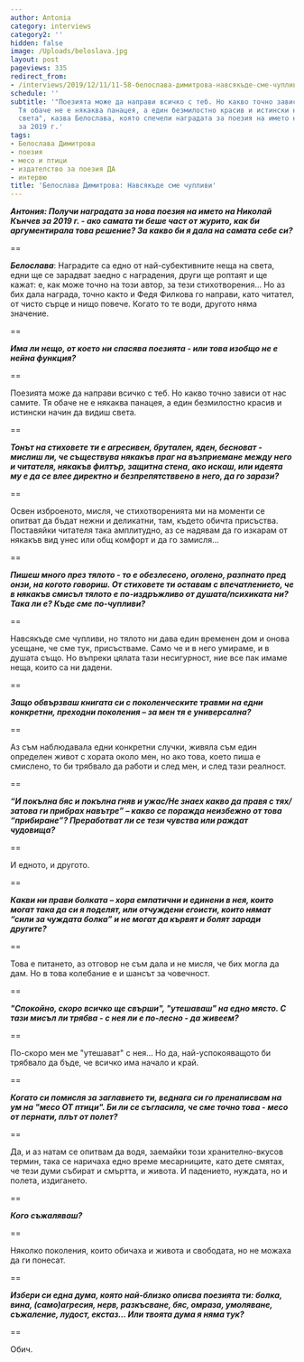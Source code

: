 ```yaml
---
author: Antonia
category: interviews
category2: ''
hidden: false
image: /Uploads/beloslava.jpg
layout: post
pageviews: 335
redirect_from:
- /interviews/2019/12/11/11-58-белослава-димитрова-навсякъде-сме-чупливи
schedule: ''
subtitle: '"Поезията може да направи всичко с теб. Но какво точно зависи от нас самите.
  Тя обаче не е някаква панацея, а един безмилостно красив и истински начин да видиш
  света", казва Белослава, която спечели наградата за поезия на името на Николай Кънчев
  за 2019 г.'
tags:
- Белослава Димитрова
- поезия
- месо и птици
- издателство за поезия ДА
- интервю
title: 'Белослава Димитрова: Навсякъде сме чупливи'
---
```


_**Антония: Получи наградата за нова поезия на името на Николай Кънчев за 2019 г. - ако самата ти беше част от журито, как би аргументирала това решение? За какво би я дала на самата себе си?**_

\==

**_Белослава_**: Наградите са едно от най-субективните неща на света, едни ще се зарадват заедно с наградения, други ще роптаят и ще кажат: е, как може точно на този автор, за тези стихотворения... Но аз бих дала награда, точно както и Федя Филкова го направи, като читател, от чисто сърце и нищо повече. Когато то те води, другото няма значение.

\==

**_Има ли нещо, от което ни спасява поезията - или това изобщо не е нейна функция?_**

\==

Поезията може да направи всичко с теб. Но какво точно зависи от нас самите. Тя обаче не е някаква панацея, а един безмилостно красив и истински начин да видиш света.

\==

**_Тонът на стиховете ти е агресивен, брутален, яден, бесноват - мислиш ли, че съществува някакъв праг на възприемане между него и читателя, някакъв филтър, защитна стена, ако искаш, или идеята му е да се влее директно и безпрепятстввено в него, да го зарази?_**

\==

Освен изброеното, мисля, че стихотворенията ми на моменти се опитват да бъдат нежни и деликатни, там, където обичта присъства. Поставяйки читателя така амплитудно, аз се надявам да го изкарам от някакъв вид унес или общ комфорт и да го замисля…

\==

**_Пишеш много през тялото - то е обезлесено, оголено, разпнато пред онзи, на когото говориш. От стиховете ти оставам с впечатлението, че в някакъв смисъл тялото е по-издръжливо от душата/психиката ни? Така ли е? Къде сме по-чупливи?_**

\==

Навсякъде сме чупливи, но тялото ни дава един временен дом и онова усещане, че сме тук, присъстваме. Само че и в него умираме, и в душата също. Но въпреки цялата тази несигурност, ние все пак имаме неща, които са ни дадени.

\==

**_Защо обвързваш книгата си с поколенческите травми на едни конкретни, преходни поколения – за мен тя е универсална?_**

\==

Аз съм наблюдавала едни конкретни случки, живяла съм един определен живот с хората около мен, но ако това, което пиша е смислено, то би трябвало да работи и след мен, и след тази реалност.

\==

**_“И покълна бяс и покълна гняв и ужас/Не знаех какво да правя с тях/затова ги прибрах навътре” – какво се поражда неизбежно от това “прибиране”? Преработват ли се тези чувства или раждат чудовища?_**

\==

И едното, и другото.

\==

**_Какви ни прави болката – хора емпатични и единени в нея, които могат така да си я поделят, или отчуждени егоисти, които нямат “сили за чуждата болка” и не могат да кървят и болят заради другите?_**

\==

Това е питането, аз отговор не съм дала и не мисля, че бих могла да дам. Но в това колебание е и шансът за човечност.

\==

**_"Спокойно, скоро всичко ще свърши", "утешаваш" на едно място. С тази мисъл ли трябва - с нея ли е по-лесно - да живеем?_**

\==

По-скоро мен ме "утешават" с нея… Но да, най-успокояващото би трябвало да бъде, че всичко има начало и край.

\==

**_Когато си помисля за заглавието ти, веднага си го пренаписвам на ум на "месо ОТ птици". Би ли се съгласила, че сме точно това - месо от пернати, плът от полет?_**

\==

Да, и аз натам се опитвам да водя, заемайки този хранително-вкусов термин, така се наричаха едно време месарниците, като дете смятах, че тези думи събират и смъртта, и живота. И падението, нуждата, но и полета, издигането.

\==

**_Кого съжаляваш?_**

\==

Няколко поколения, които обичаха и живота и свободата, но не можаха да ги понесат.

\==

**_Избери си една дума, която най-близко описва поезията ти: болка, вина, (само)агресия, нерв, разкъсване, бяс, омраза, умоляване, съжаление, лудост, екстаз... Или твоята дума я няма тук?_**

\==

Обич.